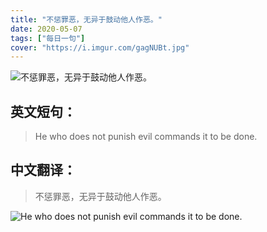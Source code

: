 ```yaml
---
title: "不惩罪恶，无异于鼓动他人作恶。"
date: 2020-05-07
tags: ["每日一句"]
cover: "https://i.imgur.com/gagNUBt.jpg"
---
```


![不惩罪恶，无异于鼓动他人作恶。](https://i.imgur.com/zL4GkkO.jpg)

## 英文短句：
> He who does not punish evil commands it to be done.

<!--more-->

## 中文翻译：
> 不惩罪恶，无异于鼓动他人作恶。

![He who does not punish evil commands it to be done.](https://i.imgur.com/7w3EwKj.jpg)

